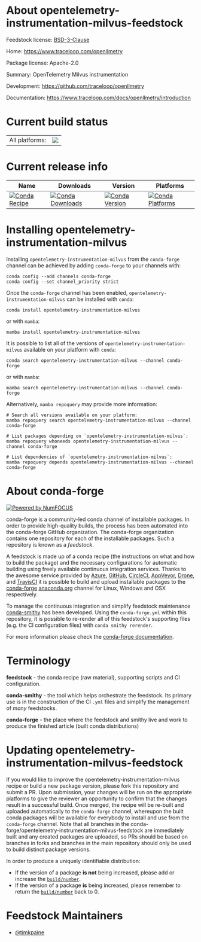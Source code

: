About opentelemetry-instrumentation-milvus-feedstock
====================================================

Feedstock license: [BSD-3-Clause](https://github.com/conda-forge/opentelemetry-instrumentation-milvus-feedstock/blob/main/LICENSE.txt)

Home: https://www.traceloop.com/openllmetry

Package license: Apache-2.0

Summary: OpenTelemetry Milvus instrumentation

Development: https://github.com/traceloop/openllmetry

Documentation: https://www.traceloop.com/docs/openllmetry/introduction

Current build status
====================


<table><tr><td>All platforms:</td>
    <td>
      <a href="https://dev.azure.com/conda-forge/feedstock-builds/_build/latest?definitionId=25149&branchName=main">
        <img src="https://dev.azure.com/conda-forge/feedstock-builds/_apis/build/status/opentelemetry-instrumentation-milvus-feedstock?branchName=main">
      </a>
    </td>
  </tr>
</table>

Current release info
====================

| Name | Downloads | Version | Platforms |
| --- | --- | --- | --- |
| [![Conda Recipe](https://img.shields.io/badge/recipe-opentelemetry--instrumentation--milvus-green.svg)](https://anaconda.org/conda-forge/opentelemetry-instrumentation-milvus) | [![Conda Downloads](https://img.shields.io/conda/dn/conda-forge/opentelemetry-instrumentation-milvus.svg)](https://anaconda.org/conda-forge/opentelemetry-instrumentation-milvus) | [![Conda Version](https://img.shields.io/conda/vn/conda-forge/opentelemetry-instrumentation-milvus.svg)](https://anaconda.org/conda-forge/opentelemetry-instrumentation-milvus) | [![Conda Platforms](https://img.shields.io/conda/pn/conda-forge/opentelemetry-instrumentation-milvus.svg)](https://anaconda.org/conda-forge/opentelemetry-instrumentation-milvus) |

Installing opentelemetry-instrumentation-milvus
===============================================

Installing `opentelemetry-instrumentation-milvus` from the `conda-forge` channel can be achieved by adding `conda-forge` to your channels with:

```
conda config --add channels conda-forge
conda config --set channel_priority strict
```

Once the `conda-forge` channel has been enabled, `opentelemetry-instrumentation-milvus` can be installed with `conda`:

```
conda install opentelemetry-instrumentation-milvus
```

or with `mamba`:

```
mamba install opentelemetry-instrumentation-milvus
```

It is possible to list all of the versions of `opentelemetry-instrumentation-milvus` available on your platform with `conda`:

```
conda search opentelemetry-instrumentation-milvus --channel conda-forge
```

or with `mamba`:

```
mamba search opentelemetry-instrumentation-milvus --channel conda-forge
```

Alternatively, `mamba repoquery` may provide more information:

```
# Search all versions available on your platform:
mamba repoquery search opentelemetry-instrumentation-milvus --channel conda-forge

# List packages depending on `opentelemetry-instrumentation-milvus`:
mamba repoquery whoneeds opentelemetry-instrumentation-milvus --channel conda-forge

# List dependencies of `opentelemetry-instrumentation-milvus`:
mamba repoquery depends opentelemetry-instrumentation-milvus --channel conda-forge
```


About conda-forge
=================

[![Powered by
NumFOCUS](https://img.shields.io/badge/powered%20by-NumFOCUS-orange.svg?style=flat&colorA=E1523D&colorB=007D8A)](https://numfocus.org)

conda-forge is a community-led conda channel of installable packages.
In order to provide high-quality builds, the process has been automated into the
conda-forge GitHub organization. The conda-forge organization contains one repository
for each of the installable packages. Such a repository is known as a *feedstock*.

A feedstock is made up of a conda recipe (the instructions on what and how to build
the package) and the necessary configurations for automatic building using freely
available continuous integration services. Thanks to the awesome service provided by
[Azure](https://azure.microsoft.com/en-us/services/devops/), [GitHub](https://github.com/),
[CircleCI](https://circleci.com/), [AppVeyor](https://www.appveyor.com/),
[Drone](https://cloud.drone.io/welcome), and [TravisCI](https://travis-ci.com/)
it is possible to build and upload installable packages to the
[conda-forge](https://anaconda.org/conda-forge) [anaconda.org](https://anaconda.org/)
channel for Linux, Windows and OSX respectively.

To manage the continuous integration and simplify feedstock maintenance
[conda-smithy](https://github.com/conda-forge/conda-smithy) has been developed.
Using the ``conda-forge.yml`` within this repository, it is possible to re-render all of
this feedstock's supporting files (e.g. the CI configuration files) with ``conda smithy rerender``.

For more information please check the [conda-forge documentation](https://conda-forge.org/docs/).

Terminology
===========

**feedstock** - the conda recipe (raw material), supporting scripts and CI configuration.

**conda-smithy** - the tool which helps orchestrate the feedstock.
                   Its primary use is in the construction of the CI ``.yml`` files
                   and simplify the management of *many* feedstocks.

**conda-forge** - the place where the feedstock and smithy live and work to
                  produce the finished article (built conda distributions)


Updating opentelemetry-instrumentation-milvus-feedstock
=======================================================

If you would like to improve the opentelemetry-instrumentation-milvus recipe or build a new
package version, please fork this repository and submit a PR. Upon submission,
your changes will be run on the appropriate platforms to give the reviewer an
opportunity to confirm that the changes result in a successful build. Once
merged, the recipe will be re-built and uploaded automatically to the
`conda-forge` channel, whereupon the built conda packages will be available for
everybody to install and use from the `conda-forge` channel.
Note that all branches in the conda-forge/opentelemetry-instrumentation-milvus-feedstock are
immediately built and any created packages are uploaded, so PRs should be based
on branches in forks and branches in the main repository should only be used to
build distinct package versions.

In order to produce a uniquely identifiable distribution:
 * If the version of a package **is not** being increased, please add or increase
   the [``build/number``](https://docs.conda.io/projects/conda-build/en/latest/resources/define-metadata.html#build-number-and-string).
 * If the version of a package **is** being increased, please remember to return
   the [``build/number``](https://docs.conda.io/projects/conda-build/en/latest/resources/define-metadata.html#build-number-and-string)
   back to 0.

Feedstock Maintainers
=====================

* [@timkpaine](https://github.com/timkpaine/)

